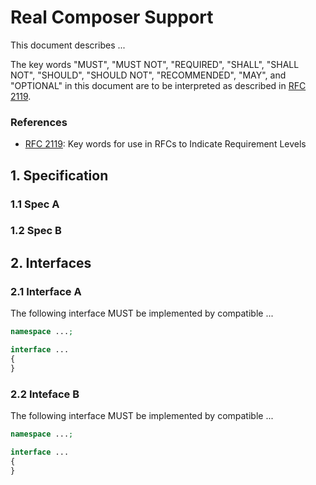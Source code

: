 # Real Composer Support

This document describes ...

The key words "MUST", "MUST NOT", "REQUIRED", "SHALL", "SHALL NOT", "SHOULD",
"SHOULD NOT", "RECOMMENDED", "MAY", and "OPTIONAL" in this document are to be
interpreted as described in [RFC 2119][].

[RFC 2119]: http://tools.ietf.org/html/rfc2119

### References

- [RFC 2119][]: Key words for use in RFCs to Indicate Requirement Levels

## 1. Specification

### 1.1 Spec A

### 1.2 Spec B

## 2. Interfaces

### 2.1 Interface A

The following interface MUST be implemented by compatible ...

```php
namespace ...;

interface ...
{
}
```

### 2.2 Inteface B

The following interface MUST be implemented by compatible ...

```php
namespace ...;

interface ...
{
}
```
